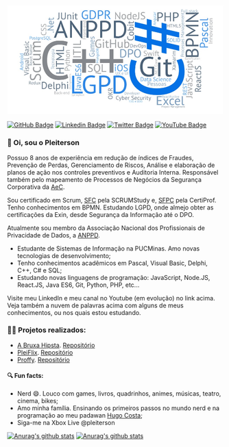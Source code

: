 <img src="./assets/nuvemplei.jpeg">

[![GitHub Badge](https://img.shields.io/badge/-GitHub-000?style=flat-square&logo=Github&logoColor=white&link=https://github.com/Pleiterson)](https://github.com/Pleiterson)
[![Linkedin Badge](https://img.shields.io/badge/-LinkedIn-blue?style=flat-square&logo=Linkedin&logoColor=white&link=https://www.linkedin.com/in/pleiterson/)](https://www.linkedin.com/in/pleiterson/)
[![Twitter Badge](https://img.shields.io/badge/-Twitter-1ca0f1?style=flat-square&labelColor=1ca0f1&logo=twitter&logoColor=white&link=https://twitter.com/pleiterson)](https://twitter.com/pleiterson)
[![YouTube Badge](https://img.shields.io/badge/-YouTube-red?style=flat-square&logo=YouTube&logoColor=white&link=https://www.youtube.com/user/pleiterson)](https://www.youtube.com/user/pleiterson)
### 👋 Oi, sou o Pleiterson

Possuo 8 anos de experiência em redução de índices de Fraudes, Prevenção de Perdas, Gerenciamento de Riscos, Análise e elaboração de planos de ação nos controles preventivos e Auditoria Interna. Responsável também pelo mapeamento de Processos de Negócios da Segurança Corporativa da [AeC](https://www.aec.com.br/).

Sou certificado em Scrum, [SFC](https://c46e136a583f7e334124-ac22991740ab4ff17e21daf2ed577041.ssl.cf1.rackcdn.com/Certificate/ScrumFundamentalsCertified-PleitersonAmorim-779075.pdf) pela SCRUMStudy e, [SFPC](https://certiprof.com/pages/successful-candidates-register) pela CertiProf. Tenho conhecimentos em BPMN. Estudando LGPD, onde almejo obter as certificações da Exin, desde Segurança da Informação até o DPO.

Atualmente sou membro da Associação Nacional dos Profissionais de Privacidade de Dados, a [ANPPD](https://anppd.org/).

- Estudante de Sistemas de Informação na PUCMinas. Amo novas tecnologias de desenvolvimento;
- Tenho conhecimentos acadêmicos em Pascal, Visual Basic, Delphi, C++, C# e SQL;
- Estudando novas linguagens de programação: JavaScript, Node.JS, React.JS, Java ES6, Git, Python, PHP, etc...

Visite meu LinkedIn e meu canal no Youtube (em evolução) no link acima. Veja também a nuvem de palavras acima com alguns de meus conhecimentos, ou nos quais estou estudando.

### 👨‍💻 Projetos realizados:
- [A Bruxa Hipsta](https://editor.p5js.org/pleiterson/embed/1RMkKmkOm). [Repositório](https://github.com/Pleiterson/Alura-ImersaoGameDev-JavaScript)
- [PleiFlix](https://pleiflix.vercel.app). [Repositório](https://github.com/Pleiterson/Alura-ImersaoReactJS-pleiflix)
- [Proffy](https://proffydiscovery-theta.vercel.app). [Repositório](https://github.com/Pleiterson/rocketseat-NLW2-discovery-Proffy)

#### 🔍 Fun facts:
- Nerd 😄. Louco com games, livros, quadrinhos, animes, músicas, teatro, cinema, bikes;
- Amo minha família. Ensinando os primeiros passos no mundo nerd e na programação ao meu padawan [Hugo Costa](https://github.com/hugocsantos);
- Siga-me na Xbox Live @pleiterson

[![Anurag's github stats](https://github-readme-stats.vercel.app/api?username=Pleiterson&show_icons=true&theme=vue-dark)](https://github.com/anuraghazra/github-readme-stats)
[![Anurag's github stats](https://github-readme-stats.vercel.app/api/top-langs?username=Pleiterson&layout=compact&theme=vue-dark)](https://github.com/anuraghazra/github-readme-stats)

<!--
**Pleiterson/Pleiterson** is a ✨ _special_ ✨ repository because its `README.md` (this file) appears on your GitHub profile.

Here are some ideas to get you started:

- 🔭 I’m currently working on ...
- 🌱 I’m currently learning ...
- 👯 I’m looking to collaborate on ...
- 🤔 I’m looking for help with ...
- 💬 Ask me about ...
- 📫 How to reach me: ...
- 😄 Pronouns: ...
-->

